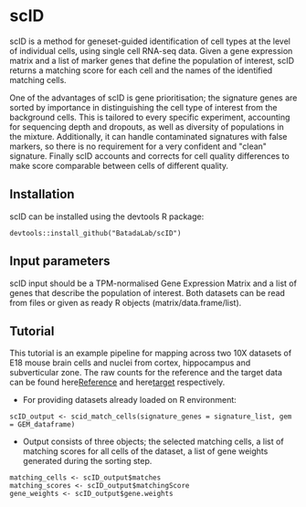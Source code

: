 # scID

scID is a method for geneset-guided identification of cell types at the level of individual cells, using single cell RNA-seq data.
Given a gene expression matrix and a list of marker genes that define the population of interest, scID returns a matching score for each cell and the names of the identified matching cells.

One of the advantages of scID is gene prioritisation; the signature genes are sorted by importance in distinguishing the cell type of interest from the background cells. 
This is tailored to every specific experiment, accounting for sequencing depth and dropouts, as well as diversity of populations in the mixture. 
Additionally, it can handle contaminated signatures with false markers, so there is no requirement for a very confident and "clean" signature.
Finally scID accounts and corrects for cell quality differences to make score comparable between cells of different quality.

## Installation
scID can be installed using the devtools R package:

```
devtools::install_github("BatadaLab/scID")
```

## Input parameters

scID input should be a TPM-normalised Gene Expression Matrix and a list of genes that describe the population of interest. Both datasets can be read from files or given as ready R objects (matrix/data.frame/list). 

## Tutorial
This tutorial is an example pipeline for mapping across two 10X datasets of E18 mouse brain cells and nuclei from cortex, hippocampus and subverticular zone. The raw counts for the reference and the target data can be found here[Reference](https://support.10xgenomics.com/single-cell-gene-expression/datasets/2.1.0/neuron_9k) and here[target](https://support.10xgenomics.com/single-cell-gene-expression/datasets/2.1.0/nuclei_900) respectively. 


* For providing datasets already loaded on R environment:
```
scID_output <- scid_match_cells(signature_genes = signature_list, gem = GEM_dataframe)
```

* Output consists of three objects; the selected matching cells, a list of matching scores for all cells of the dataset, a list of gene weights generated during the sorting step.
```
matching_cells <- scID_output$matches
matching_scores <- scID_output$matchingScore
gene_weights <- scID_output$gene.weights
```








